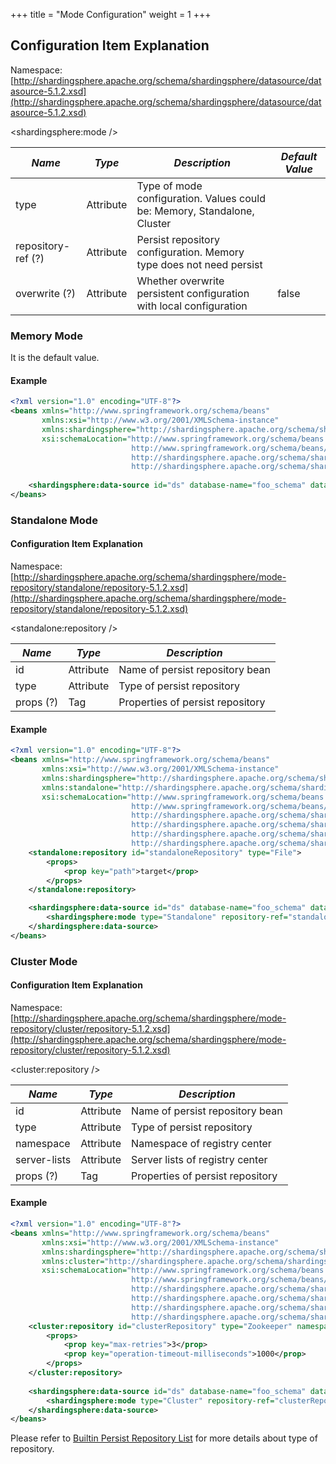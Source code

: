 +++
title = "Mode Configuration"
weight = 1
+++

## Configuration Item Explanation

Namespace: [http://shardingsphere.apache.org/schema/shardingsphere/datasource/datasource-5.1.2.xsd](http://shardingsphere.apache.org/schema/shardingsphere/datasource/datasource-5.1.2.xsd)

\<shardingsphere:mode />

| *Name*             | *Type*      | *Description*                                                            | *Default Value* |
| ------------------ | ----------- | ------------------------------------------------------------------------ | --------------- |
| type               | Attribute   | Type of mode configuration. Values could be: Memory, Standalone, Cluster |                 |
| repository-ref (?) | Attribute   | Persist repository configuration. Memory type does not need persist      |                 |
| overwrite (?)      | Attribute   | Whether overwrite persistent configuration with local configuration      | false           |

### Memory Mode

It is the default value.

#### Example

```xml
<?xml version="1.0" encoding="UTF-8"?>
<beans xmlns="http://www.springframework.org/schema/beans"
       xmlns:xsi="http://www.w3.org/2001/XMLSchema-instance"
       xmlns:shardingsphere="http://shardingsphere.apache.org/schema/shardingsphere/datasource"
       xsi:schemaLocation="http://www.springframework.org/schema/beans
                           http://www.springframework.org/schema/beans/spring-beans.xsd
                           http://shardingsphere.apache.org/schema/shardingsphere/datasource
                           http://shardingsphere.apache.org/schema/shardingsphere/datasource/datasource.xsd">
    
    <shardingsphere:data-source id="ds" database-name="foo_schema" data-source-names="..." rule-refs="..." />
</beans>
```

### Standalone Mode

#### Configuration Item Explanation

Namespace: [http://shardingsphere.apache.org/schema/shardingsphere/mode-repository/standalone/repository-5.1.2.xsd](http://shardingsphere.apache.org/schema/shardingsphere/mode-repository/standalone/repository-5.1.2.xsd)

<standalone:repository />

| *Name*    | *Type*    | *Description*                    |
| --------- | --------- | -------------------------------- |
| id        | Attribute | Name of persist repository bean  |
| type      | Attribute | Type of persist repository       |
| props (?) | Tag       | Properties of persist repository |

#### Example

```xml
<?xml version="1.0" encoding="UTF-8"?>
<beans xmlns="http://www.springframework.org/schema/beans"
       xmlns:xsi="http://www.w3.org/2001/XMLSchema-instance"
       xmlns:shardingsphere="http://shardingsphere.apache.org/schema/shardingsphere/datasource"
       xmlns:standalone="http://shardingsphere.apache.org/schema/shardingsphere/mode-repository/standalone"
       xsi:schemaLocation="http://www.springframework.org/schema/beans
                           http://www.springframework.org/schema/beans/spring-beans.xsd
                           http://shardingsphere.apache.org/schema/shardingsphere/datasource
                           http://shardingsphere.apache.org/schema/shardingsphere/datasource/datasource.xsd
                           http://shardingsphere.apache.org/schema/shardingsphere/mode-repository/standalone
                           http://shardingsphere.apache.org/schema/shardingsphere/mode-repository/standalone/repository.xsd">
    <standalone:repository id="standaloneRepository" type="File">
        <props>
            <prop key="path">target</prop>
        </props>
    </standalone:repository>

    <shardingsphere:data-source id="ds" database-name="foo_schema" data-source-names="..." rule-refs="..." >
        <shardingsphere:mode type="Standalone" repository-ref="standaloneRepository" overwrite="true" />
    </shardingsphere:data-source>
</beans>
```

### Cluster Mode

#### Configuration Item Explanation

Namespace: [http://shardingsphere.apache.org/schema/shardingsphere/mode-repository/cluster/repository-5.1.2.xsd](http://shardingsphere.apache.org/schema/shardingsphere/mode-repository/cluster/repository-5.1.2.xsd)

<cluster:repository />

| *Name*        | *Type*    | *Description*                    |
| ------------- | --------- | -------------------------------- |
| id            | Attribute | Name of persist repository bean  |
| type          | Attribute | Type of persist repository       |
| namespace     | Attribute | Namespace of registry center     |
| server-lists  | Attribute | Server lists of registry center  |
| props (?)     | Tag       | Properties of persist repository |

#### Example

```xml
<?xml version="1.0" encoding="UTF-8"?>
<beans xmlns="http://www.springframework.org/schema/beans"
       xmlns:xsi="http://www.w3.org/2001/XMLSchema-instance"
       xmlns:shardingsphere="http://shardingsphere.apache.org/schema/shardingsphere/datasource"
       xmlns:cluster="http://shardingsphere.apache.org/schema/shardingsphere/mode-repository/cluster"
       xsi:schemaLocation="http://www.springframework.org/schema/beans
                           http://www.springframework.org/schema/beans/spring-beans.xsd
                           http://shardingsphere.apache.org/schema/shardingsphere/datasource
                           http://shardingsphere.apache.org/schema/shardingsphere/datasource/datasource.xsd
                           http://shardingsphere.apache.org/schema/shardingsphere/mode-repository/cluster
                           http://shardingsphere.apache.org/schema/shardingsphere/mode-repository/cluster/repository.xsd">
    <cluster:repository id="clusterRepository" type="Zookeeper" namespace="regCenter" server-lists="localhost:3182">
        <props>
            <prop key="max-retries">3</prop>
            <prop key="operation-timeout-milliseconds">1000</prop>
        </props>
    </cluster:repository>
    
    <shardingsphere:data-source id="ds" database-name="foo_schema" data-source-names="..." rule-refs="...">
        <shardingsphere:mode type="Cluster" repository-ref="clusterRepository" overwrite="true" />
    </shardingsphere:data-source>
</beans>
```

Please refer to [Builtin Persist Repository List](/en/user-manual/shardingsphere-jdbc/builtin-algorithm/metadata-repository/) for more details about type of repository.
